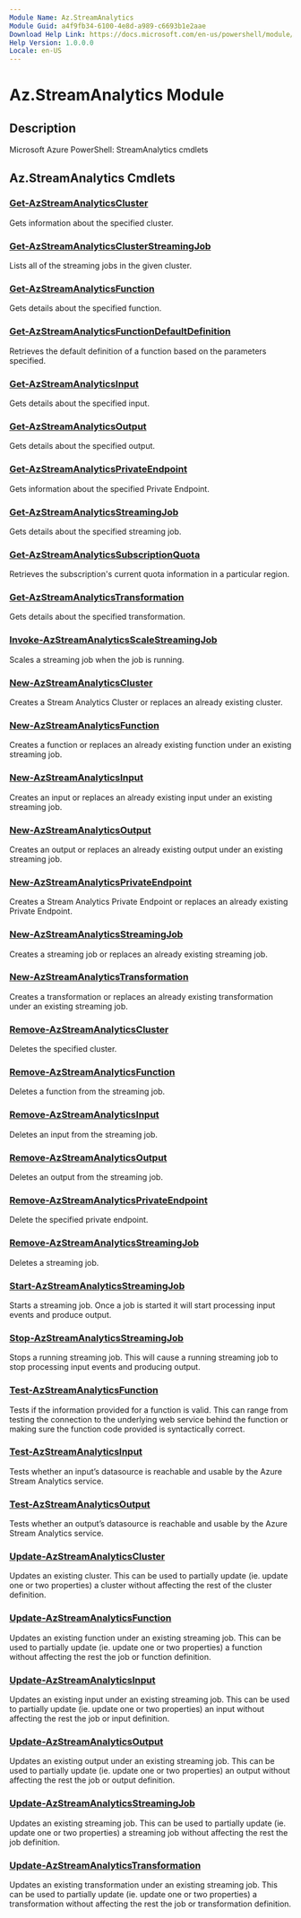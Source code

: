 ```yaml
---
Module Name: Az.StreamAnalytics
Module Guid: a4f9fb34-6100-4e8d-a989-c6693b1e2aae
Download Help Link: https://docs.microsoft.com/en-us/powershell/module/az.streamanalytics
Help Version: 1.0.0.0
Locale: en-US
---
```


# Az.StreamAnalytics Module
## Description
Microsoft Azure PowerShell: StreamAnalytics cmdlets

## Az.StreamAnalytics Cmdlets
### [Get-AzStreamAnalyticsCluster](Get-AzStreamAnalyticsCluster.md)
Gets information about the specified cluster.

### [Get-AzStreamAnalyticsClusterStreamingJob](Get-AzStreamAnalyticsClusterStreamingJob.md)
Lists all of the streaming jobs in the given cluster.

### [Get-AzStreamAnalyticsFunction](Get-AzStreamAnalyticsFunction.md)
Gets details about the specified function.

### [Get-AzStreamAnalyticsFunctionDefaultDefinition](Get-AzStreamAnalyticsFunctionDefaultDefinition.md)
Retrieves the default definition of a function based on the parameters specified.

### [Get-AzStreamAnalyticsInput](Get-AzStreamAnalyticsInput.md)
Gets details about the specified input.

### [Get-AzStreamAnalyticsOutput](Get-AzStreamAnalyticsOutput.md)
Gets details about the specified output.

### [Get-AzStreamAnalyticsPrivateEndpoint](Get-AzStreamAnalyticsPrivateEndpoint.md)
Gets information about the specified Private Endpoint.

### [Get-AzStreamAnalyticsStreamingJob](Get-AzStreamAnalyticsStreamingJob.md)
Gets details about the specified streaming job.

### [Get-AzStreamAnalyticsSubscriptionQuota](Get-AzStreamAnalyticsSubscriptionQuota.md)
Retrieves the subscription's current quota information in a particular region.

### [Get-AzStreamAnalyticsTransformation](Get-AzStreamAnalyticsTransformation.md)
Gets details about the specified transformation.

### [Invoke-AzStreamAnalyticsScaleStreamingJob](Invoke-AzStreamAnalyticsScaleStreamingJob.md)
Scales a streaming job when the job is running.

### [New-AzStreamAnalyticsCluster](New-AzStreamAnalyticsCluster.md)
Creates a Stream Analytics Cluster or replaces an already existing cluster.

### [New-AzStreamAnalyticsFunction](New-AzStreamAnalyticsFunction.md)
Creates a function or replaces an already existing function under an existing streaming job.

### [New-AzStreamAnalyticsInput](New-AzStreamAnalyticsInput.md)
Creates an input or replaces an already existing input under an existing streaming job.

### [New-AzStreamAnalyticsOutput](New-AzStreamAnalyticsOutput.md)
Creates an output or replaces an already existing output under an existing streaming job.

### [New-AzStreamAnalyticsPrivateEndpoint](New-AzStreamAnalyticsPrivateEndpoint.md)
Creates a Stream Analytics Private Endpoint or replaces an already existing Private Endpoint.

### [New-AzStreamAnalyticsStreamingJob](New-AzStreamAnalyticsStreamingJob.md)
Creates a streaming job or replaces an already existing streaming job.

### [New-AzStreamAnalyticsTransformation](New-AzStreamAnalyticsTransformation.md)
Creates a transformation or replaces an already existing transformation under an existing streaming job.

### [Remove-AzStreamAnalyticsCluster](Remove-AzStreamAnalyticsCluster.md)
Deletes the specified cluster.

### [Remove-AzStreamAnalyticsFunction](Remove-AzStreamAnalyticsFunction.md)
Deletes a function from the streaming job.

### [Remove-AzStreamAnalyticsInput](Remove-AzStreamAnalyticsInput.md)
Deletes an input from the streaming job.

### [Remove-AzStreamAnalyticsOutput](Remove-AzStreamAnalyticsOutput.md)
Deletes an output from the streaming job.

### [Remove-AzStreamAnalyticsPrivateEndpoint](Remove-AzStreamAnalyticsPrivateEndpoint.md)
Delete the specified private endpoint.

### [Remove-AzStreamAnalyticsStreamingJob](Remove-AzStreamAnalyticsStreamingJob.md)
Deletes a streaming job.

### [Start-AzStreamAnalyticsStreamingJob](Start-AzStreamAnalyticsStreamingJob.md)
Starts a streaming job.
Once a job is started it will start processing input events and produce output.

### [Stop-AzStreamAnalyticsStreamingJob](Stop-AzStreamAnalyticsStreamingJob.md)
Stops a running streaming job.
This will cause a running streaming job to stop processing input events and producing output.

### [Test-AzStreamAnalyticsFunction](Test-AzStreamAnalyticsFunction.md)
Tests if the information provided for a function is valid.
This can range from testing the connection to the underlying web service behind the function or making sure the function code provided is syntactically correct.

### [Test-AzStreamAnalyticsInput](Test-AzStreamAnalyticsInput.md)
Tests whether an input’s datasource is reachable and usable by the Azure Stream Analytics service.

### [Test-AzStreamAnalyticsOutput](Test-AzStreamAnalyticsOutput.md)
Tests whether an output’s datasource is reachable and usable by the Azure Stream Analytics service.

### [Update-AzStreamAnalyticsCluster](Update-AzStreamAnalyticsCluster.md)
Updates an existing cluster.
This can be used to partially update (ie.
update one or two properties) a cluster without affecting the rest of the cluster definition.

### [Update-AzStreamAnalyticsFunction](Update-AzStreamAnalyticsFunction.md)
Updates an existing function under an existing streaming job.
This can be used to partially update (ie.
update one or two properties) a function without affecting the rest the job or function definition.

### [Update-AzStreamAnalyticsInput](Update-AzStreamAnalyticsInput.md)
Updates an existing input under an existing streaming job.
This can be used to partially update (ie.
update one or two properties) an input without affecting the rest the job or input definition.

### [Update-AzStreamAnalyticsOutput](Update-AzStreamAnalyticsOutput.md)
Updates an existing output under an existing streaming job.
This can be used to partially update (ie.
update one or two properties) an output without affecting the rest the job or output definition.

### [Update-AzStreamAnalyticsStreamingJob](Update-AzStreamAnalyticsStreamingJob.md)
Updates an existing streaming job.
This can be used to partially update (ie.
update one or two properties) a streaming job without affecting the rest the job definition.

### [Update-AzStreamAnalyticsTransformation](Update-AzStreamAnalyticsTransformation.md)
Updates an existing transformation under an existing streaming job.
This can be used to partially update (ie.
update one or two properties) a transformation without affecting the rest the job or transformation definition.

